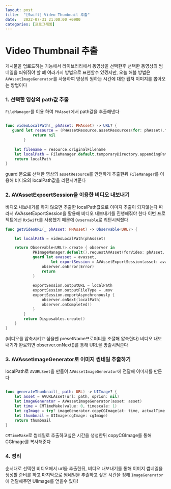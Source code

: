 ```yaml
---
layout: post
title:  "[Swift] Video Thumbnail 추출"
date:   2022-07-31 21:00:00 +0900
categories: [프로그래밍]
---
```


# Video Thumbnail 추출
게시물을 업로드하는 기능에서 라이브러리에서 동영상을 선택한후 선택한 동영상의 썸네일을 띄워줘야 할 떄 여러가지 방법으로 표현할수 있겠지만, 오늘 해볼 방법은 `AVAssetImageGenerator`를 사용하여 영상의 원하는 시간에 대한 캡쳐 이미지를 뽑아오는 방법이다

### 1. 선택한 영상의 path값 추출
`FileManager`를 이용 하여 `PHAsset`에서 path값을 추출해낸다
```swift

func videoLocalPath(_ phAsset: PHAsset) -> URL? {
   guard let resource = (PHAssetResource.assetResources(for: phAsset).filter{ $0.type == .video }).first else {
            return nil
        }
    
    let filename = resource.originalFilename
    let localPath = FileManager.default.temporaryDirectory.appendingPathComponent(filename)
    return localPath
}
```
guard 문으로 선택한 영상의 `assetResource`를 안전하게 추출한뒤 `FileManager`를 이용해 비디오의 localPath값을 리턴시켜준다

### 2. AVAssetExpoertSession을 이용한 비디오 내보내기
비디오 내보내기를 하지 않으면 추출한 localPath값으로 이미지 추출이 되지않는다
따라서 AVAssetExportSession을 활용해 비디오 내보내기를 진행해줘야 한다
이번 프로젝트에선 `RxSwift`를 사용했기 때문에 `Ovservable`로 리턴시켜줬다

```swift
func getVideoURL(_ phAsset: PHAsset) -> Observable<URL?> {

    let localPath = videoLocalPath(phAssset)

    return Observable<URL?>.create { observer in
            PHImageManager.default().requestAVAsset(forVideo: phAsset, options: nil) { avasset, avaudio, info in
            guard let avasset = avasset,
                    let exportSession = AVAssetExportSession(asset: avasset, presetName: AVAssetExportPresetMediumQuality) else {
                observer.onError(Error)
                return
            }
                
            exportSession.outputURL = localPath
            exportSession.outputFileType = .mov
            exportSession.exportAsynchronously {
                observer.onNext(localPath)
                observer.onCompleted()
            }
        }
        return Disposables.create()
    }
}
```
(비디오를 압축시키고 싶을땐 presetName프로퍼티를 조절해 압축한다)
비디오 내보내기가 완료되면 observer.onNext()를 통해 URL을 방출시켜준다

### 3. AVAssetImageGenerator로 이미지 썸네일 추출하기
localPath로  `AVURLSeet`을 만들어 `AVAssetImageGenerator`에 전달해 이미지를 만든다

```swift

func generateThumbnail(_ path: URL) -> UIImage? {
    let asset = AVURLAsset(url: path, oprion: nil)
    let imageGenerator = AVAssetImageGenerator(asset: asset)
    let time = CMTimeMake(value: 0, timescale: 1)
    let cgImage = try? imageGenerator.copyCGImage(at: time, actualTime: nil)
    let thumbnail = UIImage(cgImage: cgImage)
    return thumbnail
}
```

`CMTimeMake`로 썸네일로 추출하고싶은 시간을 생성한뒤 copyCGImage를 통해 CGImage를 복사해준다

### 4. 정리
순서대로 선택한 비디오에서 url을 추출한뒤, 비디오 내보내기를 통해 이미지 썸네일을 생성할 준비를 하고
마지막으로 썸네일을 추출하고 싶은 시간을 정해 `ImageGenerator`에 전달해주면 UIImage를 얻을수 있다!